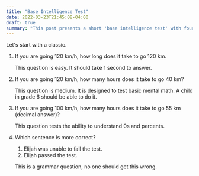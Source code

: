 ```yaml
---
title: "Base Intelligence Test"
date: 2022-03-23T21:45:08-04:00
draft: true
summary: "This post presents a short 'base intelligence test' with four questions. The first three are math problems involving speed, distance, and time, designed to test basic calculation, mental math, and understanding of percentages. The fourth question is a grammar problem about sentence correctness."
---
```


Let's start with a classic.

1. If you are going 120 km/h, how long does it take to go 120 km.

    This question is easy. It should take 1 second to answer.

2. If you are going 120 km/h, how many hours does it take to go 40 km?

    This question is medium. It is designed to test basic mental math.
    A child in grade 6 should be able to do it.

3. If you are going 100 km/h, how many hours does it take to go 55 km (decimal answer)?

    This question tests the ability to understand 0s and percents.

4. Which sentence is more correct?

    1. Elijah was unable to fail the test.
    2. Elijah passed the test.

    This is a grammar question, no one should get this wrong.
